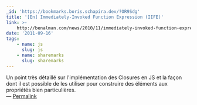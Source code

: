 ```yaml
---
_id: 'https://bookmarks.boris.schapira.dev/?OR9Sdg'
title: '[En] Immediately-Invoked Function Expression (IIFE)'
link: >-
    http://benalman.com/news/2010/11/immediately-invoked-function-expression/?utm_source=feedburner&utm_medium=feed&utm_campaign=Feed%253A+LaCaseDelOncTom+%2528La+Case+de+l%2527Oncle+Tom%2529
date: '2011-09-16'
tags:
    - name: js
      slug: js
    - name: sharemarks
      slug: sharemarks
---
```


Un point très détaillé sur l'implémentation des Closures en JS et la façon dont
il est possible de les utiliser pour construire des éléments aux propriétés bien
particulières. <br>&#8212;
<a href="https://bookmarks.boris.schapira.dev/?OR9Sdg" title="Permalink">Permalink</a>
